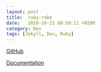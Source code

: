 ```yaml
---
layout: post
title:  ruby-rake
date:   2018-10-21 08:50:11 +0200
category: Dev
tags: [Jekyll, Dev, Ruby]
---
```


[GitHub](https://github.com/ruby/rake)

[Documentation](https://ruby.github.io/rake/)
